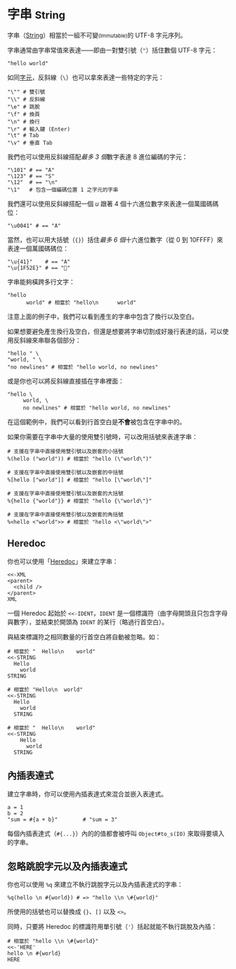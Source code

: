 # 字串 <small>String</small>

字串（[String](http://crystal-lang/api/String.html)）相當於一組不可變<small>(Immutable)</small>的 UTF-8 字元序列。

字串通常由字串常值來表達——即由一對雙引號（`"`）括住數個 UTF-8 字元：

```crystal
"hello world"
```

如同[字元](./char.md)，反斜線（`\`）也可以拿來表達一些特定的字元：

```crystal
"\"" # 雙引號
"\\" # 反斜線
"\e" # 跳脫
"\f" # 換頁
"\n" # 換行
"\r" # 輸入鍵 (Enter)
"\t" # Tab
"\v" # 垂直 Tab
```

我們也可以使用反斜線搭配*最多 3 個*數字表達 8 進位編碼的字元：

```crystal
"\101" # == "A"
"\123" # == "S"
"\12"  # == "\n"
"\1"   # 包含一個編碼位置 1 之字元的字串
```

我們還可以使用反斜線搭配一個 *u* 跟著 4 個十六進位數字來表達一個萬國碼碼位：

```crystal
"\u0041" # == "A"
```

當然，也可以用大括號（`{}`）括住*最多 6 個*十六進位數字（從 0 到 10FFFF）來表達一個萬國碼碼位：

```crystal
"\u{41}"    # == "A"
"\u{1F52E}" # == "🔮"
```

字串能夠橫跨多行文字：

```crystal
"hello
      world" # 相當於 "hello\n      world"
```

注意上面的例子中，我們可以看到產生的字串中包含了換行以及空白。

如果想要避免產生換行及空白，但還是想要將字串切割成好幾行表達的話，可以使用反斜線來串聯各個部分：

```crystal
"hello " \
"world, " \
"no newlines" # 相當於 "hello world, no newlines"
```

或是你也可以將反斜線直接插在字串裡面：

```crystal
"hello \
     world, \
     no newlines" # 相當於 "hello world, no newlines"
```

在這個範例中，我們可以看到行首空白是**不會**被包含在字串中的。

如果你需要在字串中大量的使用雙引號時，可以改用括號來表達字串：

```crystal
# 支援在字串中直接使用雙引號以及嵌套的小括號
%(hello ("world")) # 相當於 "hello (\"world\")"

# 支援在字串中直接使用雙引號以及嵌套的中括號
%[hello ["world"]] # 相當於 "hello [\"world\"]"

# 支援在字串中直接使用雙引號以及嵌套的大括號
%{hello {"world"}} # 相當於 "hello {\"world\"}"

# 支援在字串中直接使用雙引號以及嵌套的角括號
%<hello <"world">> # 相當於 "hello <\"world\">"
```

## Heredoc

你也可以使用「[Heredoc](https://zh.wikipedia.org/zh-tw/Here文檔)」來建立字串：

```crystal
<<-XML
<parent>
  <child />
</parent>
XML
```

一個 Heredoc 起始於 `<<-IDENT`，`IDENT` 是一個標識符（由字母開頭且只包含字母與數字），並結束於開頭為 `IDENT` 的某行（略過行首空白）。

與結束標識符之相同數量的行首空白將自動被忽略。如：

```crystal
# 相當於 "  Hello\n    world"
<<-STRING
  Hello
    world
STRING

# 相當於 "Hello\n  world"
<<-STRING
  Hello
    world
  STRING

# 相當於 "  Hello\n    world"
<<-STRING
    Hello
      world
  STRING
```

## 內插表達式

建立字串時，你可以使用內插表達式來混合並嵌入表達式。

```crystal
a = 1
b = 2
"sum = #{a + b}"        # "sum = 3"
```

每個內插表達式（`#{...}`）內的的值都會被呼叫 `Object#to_s(IO)` 來取得要填入的字串。

## 忽略跳脫字元以及內插表達式

你也可以使用 `%q` 來建立不執行跳脫字元以及內插表達式的字串：

```crystal
%q(hello \n #{world}) # => "hello \\n \#{world}"
```

所使用的括號也可以替換成 `{}`、`[]` 以及 `<>`。

同時，只要將 Heredoc 的標識符用單引號（`'`）括起就能不執行跳脫及內插：

```crystal
# 相當於 "hello \\n \#{world}"
<<-'HERE'
hello \n #{world}
HERE
```

